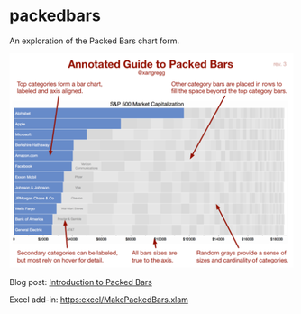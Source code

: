 # packedbars
An exploration of the Packed Bars chart form.

![Packed Bars Guide](images/annotatedpackedbars3.png "Packed Bars Guide")


Blog post: [Introduction to Packed Bars](https://community.jmp.com/t5/JMP-Blog/Introducing-packed-bars-a-new-chart-form/ba-p/39972)

Excel add-in: <https:excel/MakePackedBars.xlam>


